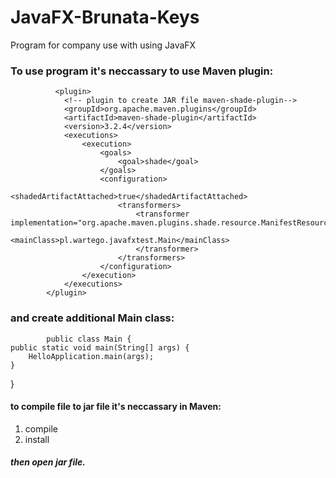 # JavaFX-Brunata-Keys
Program for company use with using JavaFX

###       To use program it's neccassary to use Maven plugin: 

              <plugin>
                <!-- plugin to create JAR file maven-shade-plugin-->
                <groupId>org.apache.maven.plugins</groupId>
                <artifactId>maven-shade-plugin</artifactId>
                <version>3.2.4</version>
                <executions>
                    <execution>
                        <goals>
                            <goal>shade</goal>
                        </goals>
                        <configuration>
                            <shadedArtifactAttached>true</shadedArtifactAttached>
                            <transformers>
                                <transformer implementation="org.apache.maven.plugins.shade.resource.ManifestResourceTransformer">
                                    <mainClass>pl.wartego.javafxtest.Main</mainClass>
                                </transformer>
                            </transformers>
                        </configuration>
                    </execution>
                </executions>
            </plugin>


###            and create additional Main class: 

            public class Main {
    public static void main(String[] args) {
        HelloApplication.main(args);
    }
}


#### to compile file to jar file it's neccassary in Maven:

1. compile
2. install

##### then open jar file. 

